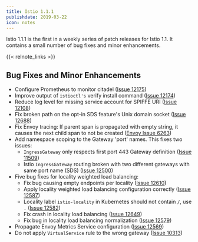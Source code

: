 ```yaml
---
title: Istio 1.1.1
publishdate: 2019-03-22
icon: notes
---
```


Istio 1.1.1 is the first in a weekly series of patch releases for Istio 1.1.  It contains a small number of bug fixes and minor enhancements.

{{< relnote_links >}}

## Bug Fixes and Minor Enhancements

- Configure Prometheus to monitor citadel ([Issue 12175](https://github.com/istio/istio/pull/12175))
- Improve output of `istioctl's` verify install command ([Issue 12174](https://github.com/istio/istio/pull/12174))
- Reduce log level for missing service account for SPIFFE URI ([Issue 12108](https://github.com/istio/istio/issues/12108))
- Fix broken path on the opt-in SDS feature's Unix domain socket ([Issue 12688](https://github.com/istio/istio/pull/12688))
- Fix Envoy tracing: If parent span is propagated with empty string, it causes the next child span to not be created ([Envoy Issue 6263](https://github.com/envoyproxy/envoy/pull/6263))
- Add namespace scoping to the Gateway 'port' names.  This fixes two issues:
  - `IngressGateway` only respects first port 443 Gateway definition ([Issue 11509](https://github.com/istio/istio/issues/11509))
  - Istio `IngressGateway` routing broken with two different gateways with same port name (SDS) ([Issue 12500](https://github.com/istio/istio/issues/12500))
- Five bug fixes for locality weighted load balancing:
  - Fix bug causing empty endpoints per locality ([Issue 12610](https://github.com/istio/istio/issues/12610))
  - Apply locality weighted load balancing configuration correctly ([Issue 12587](https://github.com/istio/istio/issues/12587))
  - Locality label `istio-locality` in Kubernetes should not contain `/`, use `.` ([Issue 12582](https://github.com/istio/istio/issues/12582))
  - Fix crash in locality load balancing ([Issue 12649](https://github.com/istio/istio/pull/12649))
  - Fix bug in locality load balancing normalization ([Issue 12579](https://github.com/istio/istio/pull/12579))
- Propagate Envoy Metrics Service configuration ([Issue 12569](https://github.com/istio/istio/issues/12569))
- Do not apply `VirtualService` rule to the wrong gateway ([Issue 10313](https://github.com/istio/istio/issues/10313))

